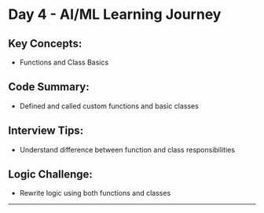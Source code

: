 # Day 4 - AI/ML Learning Journey

## Key Concepts:
- Functions and Class Basics

## Code Summary:
- Defined and called custom functions and basic classes

## Interview Tips:
- Understand difference between function and class responsibilities

## Logic Challenge:
- Rewrite logic using both functions and classes

---
